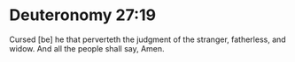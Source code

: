 # Deuteronomy 27:19

Cursed [be] he that perverteth the judgment of the stranger, fatherless, and widow. And all the people shall say, Amen.
